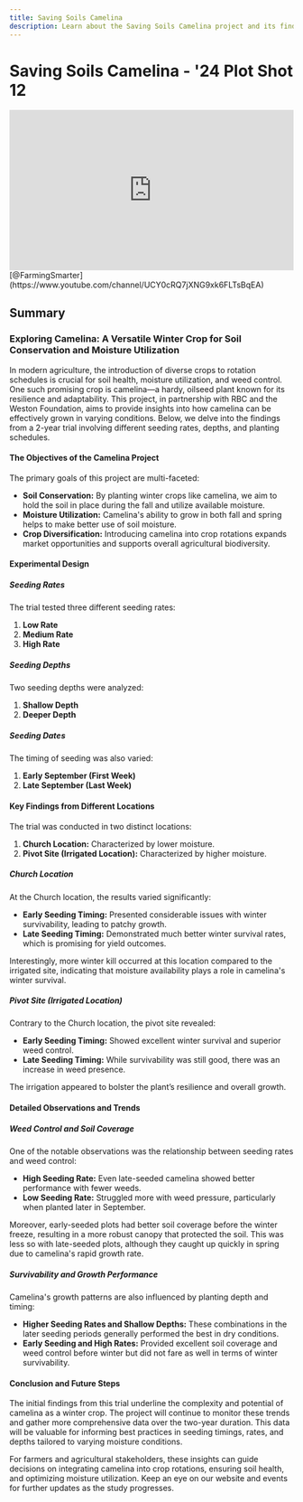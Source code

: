 ```yaml
---
title: Saving Soils Camelina
description: Learn about the Saving Soils Camelina project and its findings on growing camelina in varying conditions.
---
```

# Saving Soils Camelina - '24 Plot Shot 12

<div style="position: relative; width: 100%; padding-bottom: 56.25%; height: 0; overflow: hidden;">
    <iframe src="https://www.youtube.com/embed/n-MpoY7XhgY?si=W5KTwrv62yV-ix1u" title="YouTube video player" frameborder="0" allow="accelerometer; autoplay; clipboard-write; encrypted-media; gyroscope; picture-in-picture; web-share" referrerpolicy="strict-origin-when-cross-origin" allowfullscreen style="position: absolute; top: 0; left: 0; width: 100%; height: 100%; border: 0; object-fit: cover;"></iframe>
</div>
[@FarmingSmarter](https://www.youtube.com/channel/UCY0cRQ7jXNG9xk6FLTsBqEA)

## Summary

### Exploring Camelina: A Versatile Winter Crop for Soil Conservation and Moisture Utilization

In modern agriculture, the introduction of diverse crops to rotation schedules is crucial for soil health, moisture utilization, and weed control. One such promising crop is camelina—a hardy, oilseed plant known for its resilience and adaptability. This project, in partnership with RBC and the Weston Foundation, aims to provide insights into how camelina can be effectively grown in varying conditions. Below, we delve into the findings from a 2-year trial involving different seeding rates, depths, and planting schedules.

#### The Objectives of the Camelina Project

The primary goals of this project are multi-faceted:

- **Soil Conservation:** By planting winter crops like camelina, we aim to hold the soil in place during the fall and utilize available moisture.
- **Moisture Utilization:** Camelina's ability to grow in both fall and spring helps to make better use of soil moisture.
- **Crop Diversification:** Introducing camelina into crop rotations expands market opportunities and supports overall agricultural biodiversity.

#### Experimental Design

##### Seeding Rates

The trial tested three different seeding rates:

1. **Low Rate**
2. **Medium Rate**
3. **High Rate**

##### Seeding Depths

Two seeding depths were analyzed:

1. **Shallow Depth**
2. **Deeper Depth**

##### Seeding Dates

The timing of seeding was also varied:

1. **Early September (First Week)**
2. **Late September (Last Week)**

#### Key Findings from Different Locations

The trial was conducted in two distinct locations:

1. **Church Location:** Characterized by lower moisture.
2. **Pivot Site (Irrigated Location):** Characterized by higher moisture.

##### Church Location

At the Church location, the results varied significantly:

- **Early Seeding Timing:** Presented considerable issues with winter survivability, leading to patchy growth.
- **Late Seeding Timing:** Demonstrated much better winter survival rates, which is promising for yield outcomes.

Interestingly, more winter kill occurred at this location compared to the irrigated site, indicating that moisture availability plays a role in camelina's winter survival.

##### Pivot Site (Irrigated Location)

Contrary to the Church location, the pivot site revealed:

- **Early Seeding Timing:** Showed excellent winter survival and superior weed control.
- **Late Seeding Timing:** While survivability was still good, there was an increase in weed presence.

The irrigation appeared to bolster the plant’s resilience and overall growth.

#### Detailed Observations and Trends

##### Weed Control and Soil Coverage

One of the notable observations was the relationship between seeding rates and weed control:

- **High Seeding Rate:** Even late-seeded camelina showed better performance with fewer weeds.
- **Low Seeding Rate:** Struggled more with weed pressure, particularly when planted later in September.

Moreover, early-seeded plots had better soil coverage before the winter freeze, resulting in a more robust canopy that protected the soil. This was less so with late-seeded plots, although they caught up quickly in spring due to camelina's rapid growth rate.

##### Survivability and Growth Performance

Camelina's growth patterns are also influenced by planting depth and timing:

- **Higher Seeding Rates and Shallow Depths:** These combinations in the later seeding periods generally performed the best in dry conditions.
- **Early Seeding and High Rates:** Provided excellent soil coverage and weed control before winter but did not fare as well in terms of winter survivability.

#### Conclusion and Future Steps

The initial findings from this trial underline the complexity and potential of camelina as a winter crop. The project will continue to monitor these trends and gather more comprehensive data over the two-year duration. This data will be valuable for informing best practices in seeding timings, rates, and depths tailored to varying moisture conditions.

For farmers and agricultural stakeholders, these insights can guide decisions on integrating camelina into crop rotations, ensuring soil health, and optimizing moisture utilization. Keep an eye on our website and events for further updates as the study progresses.